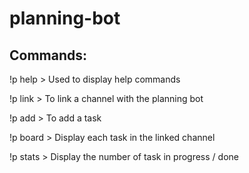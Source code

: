 # planning-bot

## Commands:

!p help > Used to display help commands

!p link > To link a channel with the planning bot

!p add <Username> > To add a task
  
!p board > Display each task in the linked channel

!p stats > Display the number of task in progress / done

